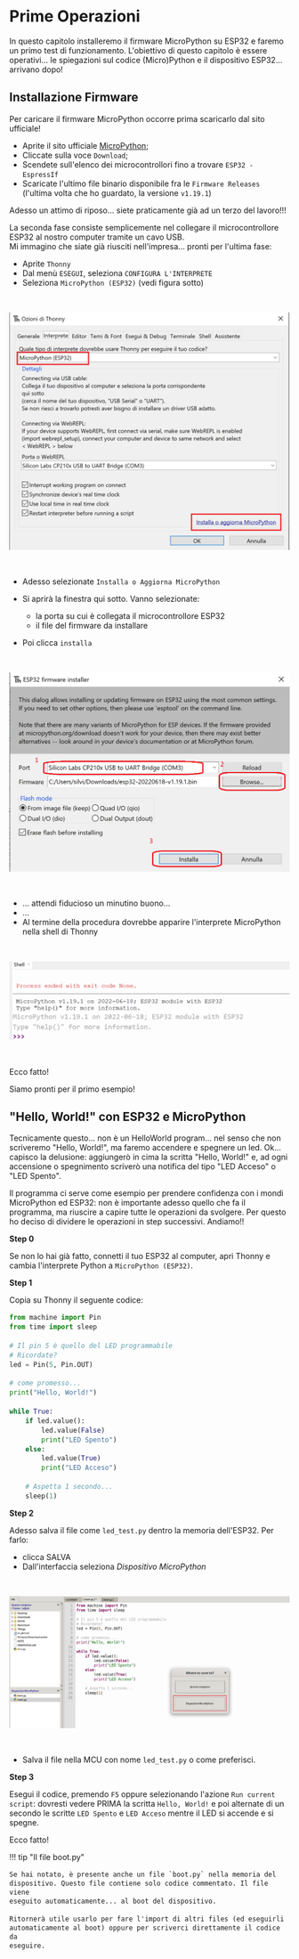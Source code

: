 # Prime Operazioni


In questo capitolo installeremo il firmware MicroPython su ESP32 e faremo un primo test di funzionamento. L'obiettivo di questo capitolo è essere operativi... le spiegazioni sul codice (Micro)Python e il dispositivo ESP32... arrivano dopo!


## Installazione Firmware

Per caricare il firmware MicroPython occorre prima scaricarlo dal sito ufficiale!

- Aprite il sito ufficiale <a href="https://micropython.org" target="_blank">MicroPython</a>;
- Cliccate sulla voce `Download`;
- Scendete sull'elenco dei microcontrollori fino a trovare `ESP32 - EspressIf`
- Scaricate l'ultimo file binario disponibile fra le `Firmware Releases` (l'ultima volta che ho guardato, la versione `v1.19.1`)

Adesso un attimo di riposo... siete praticamente già ad un terzo del lavoro!!!

La seconda fase consiste semplicemente nel collegare il microcontrollore ESP32 al nostro computer tramite un cavo USB.<br>
Mi immagino che siate già riusciti nell'impresa... pronti per l'ultima fase:

- Aprite `Thonny`
- Dal menù `ESEGUI`, seleziona `CONFIGURA L'INTERPRETE`
- Seleziona `MicroPython (ESP32)` (vedi figura sotto)

<br>

![Opzioni Thonny](images/opzioni_thonny.png)

<br>

- Adesso selezionate `Installa o Aggiorna MicroPython`
- Si aprirà la finestra qui sotto. Vanno selezionate:
    
    - la porta su cui è collegata il microcontrollore ESP32
    - il file del firmware da installare

- Poi clicca `installa`

<br>

![Installazione Firmware](images/install_firmware.png)

<br>

- ... attendi fiducioso un minutino buono...
- ...
- Al termine della procedura dovrebbe apparire l'interprete MicroPython nella shell di Thonny

<br>

![Shell Thonny](images/shell_thonny_micropython.png)

<br>

Ecco fatto!

Siamo pronti per il primo esempio!


## "Hello, World!" con ESP32 e MicroPython

Tecnicamente questo... non è un HelloWorld program... nel senso che non scriveremo "Hello, World!", ma faremo accendere e spegnere un led.
Ok... capisco la delusione: aggiungerò in cima la scritta "Hello, World!" e, ad ogni accensione o spegnimento scriverò una notifica del tipo
"LED Acceso" o "LED Spento".

Il programma ci serve come esempio per prendere confidenza con i mondi MicroPython ed ESP32: non è importante adesso quello che fa il programma, 
ma riuscire a capire tutte le operazioni da svolgere. Per questo ho deciso di dividere le operazioni in step successivi. Andiamo!!

**Step 0**

Se non lo hai già fatto, connetti il tuo ESP32 al computer, apri Thonny e cambia l'interprete Python a `MicroPython (ESP32)`.

**Step 1**

Copia su Thonny il seguente codice:

``` py
from machine import Pin
from time import sleep

# Il pin 5 è quello del LED programmabile
# Ricordate?
led = Pin(5, Pin.OUT)

# come promesso...
print("Hello, World!")

while True:
    if led.value():
        led.value(False)
        print("LED Spento")
    else:
        led.value(True)
        print("LED Acceso")
    
    # Aspetta 1 secondo...
    sleep(1)
```

**Step 2**

Adesso salva il file come `led_test.py` dentro la memoria dell'ESP32. Per farlo:

- clicca SALVA
- Dall'interfaccia seleziona *Dispositivo MicroPython*

<br>

![Salva su MCU](images/save_selection.png)

<br>

- Salva il file nella MCU con nome `led_test.py` o come preferisci.

**Step 3**

Esegui il codice, premendo `F5` oppure selezionando l'azione `Run current script`: dovresti vedere PRIMA la scritta `Hello, World!` e poi alternate
di un secondo le scritte `LED Spento` e `LED Acceso` mentre il LED si accende e si spegne.

Ecco fatto!

!!! tip "Il file boot.py"

    Se hai notato, è presente anche un file `boot.py` nella memoria del dispositivo. Questo file contiene solo codice commentato. Il file viene 
    eseguito automaticamente... al boot del dispositivo.
    
    Ritornerà utile usarlo per fare l'import di altri files (ed eseguirli automaticamente al boot) oppure per scriverci direttamente il codice da
    eseguire.

<br>
<br>
<br>

